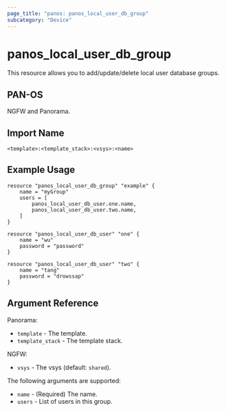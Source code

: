 ```yaml
---
page_title: "panos: panos_local_user_db_group"
subcategory: "Device"
---
```


# panos_local_user_db_group

This resource allows you to add/update/delete local user database groups.


## PAN-OS

NGFW and Panorama.


## Import Name

```
<template>:<template_stack>:<vsys>:<name>
```


## Example Usage

```hcl
resource "panos_local_user_db_group" "example" {
    name = "myGroup"
    users = [
        panos_local_user_db_user.one.name,
        panos_local_user_db_user.two.name,
    ]
}

resource "panos_local_user_db_user" "one" {
    name = "wu"
    password = "password"
}

resource "panos_local_user_db_user" "two" {
    name = "tang"
    password = "drowssap"
}
```

## Argument Reference

Panorama:

* `template` - The template.
* `template_stack` - The template stack.


NGFW:

* `vsys` - The vsys (default: `shared`).


The following arguments are supported:

* `name` - (Required) The name.
* `users` - List of users in this group.
